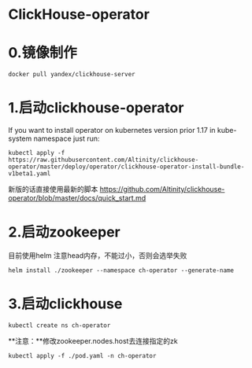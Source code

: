 # ClickHouse-operator
# 0.镜像制作
```shell
docker pull yandex/clickhouse-server
```

# 1.启动clickhouse-operator

If you want to install operator on kubernetes version prior 1.17 in kube-system namespace
just run:
```shell
kubectl apply -f https://raw.githubusercontent.com/Altinity/clickhouse-operator/master/deploy/operator/clickhouse-operator-install-bundle-v1beta1.yaml
```

新版的话直接使用最新的脚本
https://github.com/Altinity/clickhouse-operator/blob/master/docs/quick_start.md

# 2.启动zookeeper
目前使用helm
注意head内存，不能过小，否则会选举失败
```shell
helm install ./zookeeper --namespace ch-operator --generate-name
```

# 3.启动clickhouse
```shell
kubectl create ns ch-operator
```

**注意：**修改zookeeper.nodes.host去连接指定的zk
```shell
kubectl apply -f ./pod.yaml -n ch-operator
```


